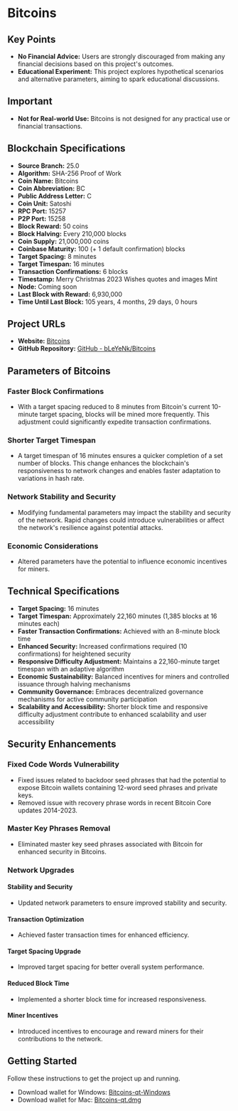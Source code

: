 # Bitcoins

## Key Points

- **No Financial Advice:** Users are strongly discouraged from making any financial decisions based on this project's outcomes.
- **Educational Experiment:** This project explores hypothetical scenarios and alternative parameters, aiming to spark educational discussions.

## Important

- **Not for Real-world Use:** Bitcoins is not designed for any practical use or financial transactions.

## Blockchain Specifications

- **Source Branch:** 25.0
- **Algorithm:** SHA-256 Proof of Work
- **Coin Name:** Bitcoins
- **Coin Abbreviation:** BC
- **Public Address Letter:** C
- **Coin Unit:** Satoshi
- **RPC Port:** 15257
- **P2P Port:** 15258
- **Block Reward:** 50 coins
- **Block Halving:** Every 210,000 blocks
- **Coin Supply:** 21,000,000 coins
- **Coinbase Maturity:** 100 (+ 1 default confirmation) blocks
- **Target Spacing:** 8 minutes
- **Target Timespan:** 16 minutes
- **Transaction Confirmations:** 6 blocks
- **Timestamp:** Merry Christmas 2023 Wishes quotes and images Mint
- **Node:** Coming soon
- **Last Block with Reward:** 6,930,000
- **Time Until Last Block:** 105 years, 4 months, 29 days, 0 hours

## Project URLs

- **Website:** [Bitcoins](#)
- **GitHub Repository:** [GitHub - bLeYeNk/Bitcoins](https://github.com/bLeYeNk/Bitcoins)

## Parameters of Bitcoins

### Faster Block Confirmations

- With a target spacing reduced to 8 minutes from Bitcoin's current 10-minute target spacing, blocks will be mined more frequently. This adjustment could significantly expedite transaction confirmations.

### Shorter Target Timespan

- A target timespan of 16 minutes ensures a quicker completion of a set number of blocks. This change enhances the blockchain's responsiveness to network changes and enables faster adaptation to variations in hash rate.

### Network Stability and Security

- Modifying fundamental parameters may impact the stability and security of the network. Rapid changes could introduce vulnerabilities or affect the network's resilience against potential attacks.

### Economic Considerations

- Altered parameters have the potential to influence economic incentives for miners.

## Technical Specifications

- **Target Spacing:** 16 minutes
- **Target Timespan:** Approximately 22,160 minutes (1,385 blocks at 16 minutes each)
- **Faster Transaction Confirmations:** Achieved with an 8-minute block time
- **Enhanced Security:** Increased confirmations required (10 confirmations) for heightened security
- **Responsive Difficulty Adjustment:** Maintains a 22,160-minute target timespan with an adaptive algorithm
- **Economic Sustainability:** Balanced incentives for miners and controlled issuance through halving mechanisms
- **Community Governance:** Embraces decentralized governance mechanisms for active community participation
- **Scalability and Accessibility:** Shorter block time and responsive difficulty adjustment contribute to enhanced scalability and user accessibility

## Security Enhancements

### Fixed Code Words Vulnerability

- Fixed issues related to backdoor seed phrases that had the potential to expose Bitcoin wallets containing 12-word seed phrases and private keys.
- Removed issue with recovery phrase words in recent Bitcoin Core updates 2014-2023.

### Master Key Phrases Removal

- Eliminated master key seed phrases associated with Bitcoin for enhanced security in Bitcoins.

### Network Upgrades

#### Stability and Security

- Updated network parameters to ensure improved stability and security.

#### Transaction Optimization

- Achieved faster transaction times for enhanced efficiency.

#### Target Spacing Upgrade

- Improved target spacing for better overall system performance.

#### Reduced Block Time

- Implemented a shorter block time for increased responsiveness.

#### Miner Incentives

- Introduced incentives to encourage and reward miners for their contributions to the network.

## Getting Started

Follow these instructions to get the project up and running.

- Download wallet for Windows: [Bitcoins-qt-Windows](https://www.dropbox.com/scl/fi/f41sl4ikqodpr2p2j4t9m/bitcoins-qt-windows.zip?rlkey=1k1jtblsbt86p73p34f45sbxn&dl=0)
- Download wallet for Mac: [Bitcoins-qt.dmg](https://www.dropbox.com/scl/fi/xgufgjfgdze4pzarnjtvk/bitcoins-qt.dmg?rlkey=hu0juddvan3sz7euw239zu9wv&dl=0)



